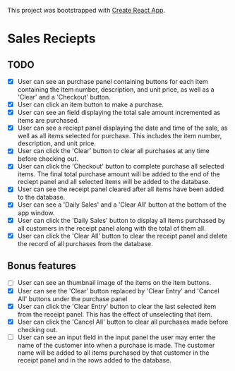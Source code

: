 This project was bootstrapped with [Create React App](https://github.com/facebook/create-react-app).

# Sales Reciepts

## TODO

- [x] User can see an purchase panel containing buttons for each item containing
      the item number, description, and unit price, as well as a 'Clear' and a
      'Checkout' button.
- [x] User can click an item button to make a purchase.
- [x] User can see an field displaying the total sale amount incremented as
      items are purchased.
- [x] User can see a reciept panel displaying the date and time of the sale,
      as well as all items selected for purchase. This includes the item number,
      description, and unit price.
- [x] User can click the 'Clear' button to clear all purchases at any time
      before checking out.
- [x] User can click the 'Checkout' button to complete purchase all selected
      items. The final total purchase amount will be added to the end of the reciept
      panel and all selected items will be added to the database.
- [x] User can see the receipt panel cleared after all items have been added
      to the database.
- [x] User can see a 'Daily Sales' and a 'Clear All' button at the bottom of
      the app window.
- [x] User can click the 'Daily Sales' button to display all items purchased
      by all customers in the receipt panel along with the total of them all.
- [x] User can click the 'Clear All' button to clear the receipt panel and
      delete the record of all purchases from the database.

## Bonus features

- [ ] User can see an thumbnail image of the items on the item buttons.
- [x] User can see the 'Clear' button replaced by 'Clear Entry' and 'Cancel
      All' buttons under the purchase panel
- [x] User can click the 'Clear Entry' button to clear the last selected item
      from the receipt panel. This has the effect of unselecting that item.
- [x] User can click the 'Cancel All' button to clear all purchases made
      before checking out.
- [ ] User can see an input field in the input panel the user may enter the
      name of the customer into when a purchase is made. The customer name will be
      added to all items purchased by that customer in the receipt panel and in the
      rows added to the database.
